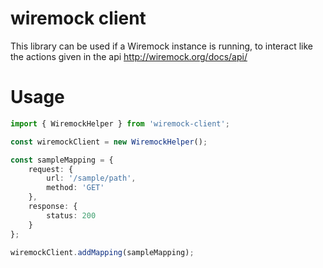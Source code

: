 # wiremock client
This library can be used if a Wiremock instance is running, to interact like the actions given in the api http://wiremock.org/docs/api/

# Usage
```typescript
import { WiremockHelper } from 'wiremock-client';

const wiremockClient = new WiremockHelper();

const sampleMapping = {
    request: {
        url: '/sample/path',
        method: 'GET'
    },
    response: {
        status: 200
    }
};

wiremockClient.addMapping(sampleMapping);

```
